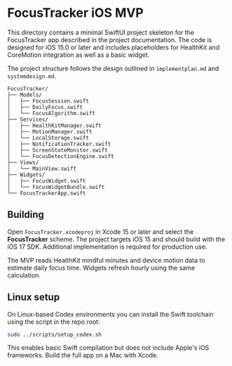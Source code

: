 # FocusTracker iOS MVP

This directory contains a minimal SwiftUI project skeleton for the FocusTracker app described in the project documentation. The code is designed for iOS 15.0 or later and includes placeholders for HealthKit and CoreMotion integration as well as a basic widget.

The project structure follows the design outlined in `implementplan.md` and `systemdesign.md`.

```
FocusTracker/
├── Models/
│   ├── FocusSession.swift
│   ├── DailyFocus.swift
│   └── FocusAlgorithm.swift
├── Services/
│   ├── HealthKitManager.swift
│   ├── MotionManager.swift
│   └── LocalStorage.swift
│   ├── NotificationTracker.swift
│   ├── ScreenStateMonitor.swift
│   └── FocusDetectionEngine.swift
├── Views/
│   └── MainView.swift
├── Widgets/
│   ├── FocusWidget.swift
│   └── FocusWidgetBundle.swift
└── FocusTrackerApp.swift
```

## Building

Open `FocusTracker.xcodeproj` in Xcode 15 or later and select the **FocusTracker**
scheme. The project targets iOS 15 and should build with the iOS 17 SDK.
Additional implementation is required for production use.

The MVP reads HealthKit mindful minutes and device motion data to estimate daily
focus time. Widgets refresh hourly using the same calculation.

## Linux setup

On Linux-based Codex environments you can install the Swift toolchain using the script in the repo root:

```bash
sudo ../scripts/setup_codex.sh
```

This enables basic Swift compilation but does not include Apple's iOS frameworks. Build the full app on a Mac with Xcode.
